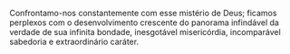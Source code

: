 ﻿Confrontamo-nos constantemente com esse mistério de Deus; ficamos perplexos com o desenvolvimento crescente do panorama infindável da verdade de sua infinita bondade, inesgotável misericórdia, incomparável sabedoria e extraordinário caráter.<BR>